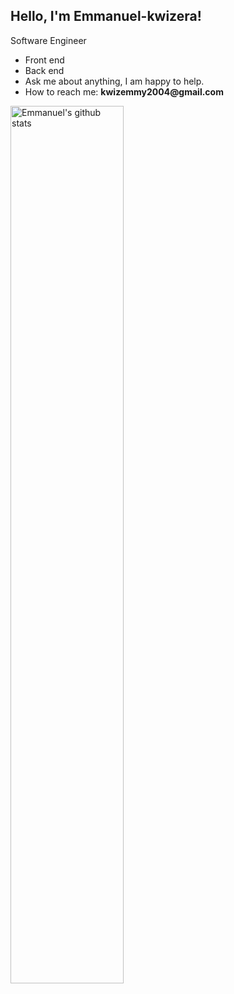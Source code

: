<!-- Your title -->
## Hello, I'm Emmanuel-kwizera!

<!-- Your badges
You can use the website to generate badges: https://shields.io/
-->
<!-- Talking about me -->
Software Engineer

- Front end
- Back end
- Ask me about anything, I am happy to help.
- How to reach me: __kwizemmy2004@gmail.com__

<a href="https://github.com/Emmanuel-kwizera/github-readme-stats">
   <img width="60%" alt="Emmanuel's github stats" src="https://github-readme-stats.vercel.app/api?username=Emmanuel-kwizera&show_icons=true&count_private=true" />
</a>
